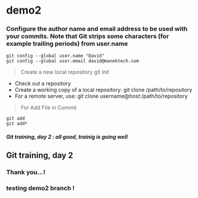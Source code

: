 # demo2

### Configure the author name and email address to be used with your commits. Note that Git strips some characters (for example trailing periods) from user.name

```
git config --global user.name "David"
git config --global user.email david@manektech.com
```

> Create a new local repository git init


+ Check out a repository
+ Create a working copy of a local repository: git clone /path/to/repository
+ For a remote server, use: git clone username@host:/path/to/repository



> For Add File in Commit
```
git add 
git add*
```
##### Git training, day 2 : all good, trainig is going well

## Git training, day 2

### Thank you...!

### testing demo2 branch !